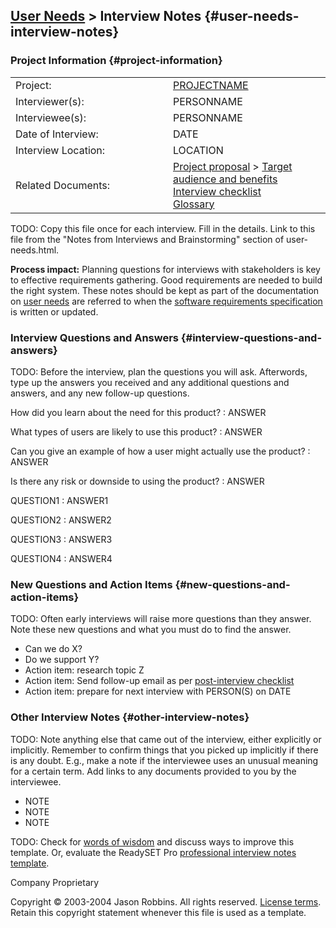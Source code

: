 [User Needs](user-needs.html) &gt; Interview Notes {#user-needs-interview-notes}
--------------------------------------------------

### Project Information {#project-information}

<table>
<colgroup>
<col width="50%" />
<col width="50%" />
</colgroup>
<tbody>
<tr class="odd">
<td>Project:</td>
<td><a href="index.html">PROJECTNAME</a></td>
</tr>
<tr class="even">
<td>Interviewer(s):</td>
<td>PERSONNAME</td>
</tr>
<tr class="odd">
<td>Interviewee(s):</td>
<td>PERSONNAME</td>
</tr>
<tr class="even">
<td>Date of Interview:</td>
<td>DATE</td>
</tr>
<tr class="odd">
<td>Interview Location:</td>
<td>LOCATION</td>
</tr>
<tr class="even">
<td>Related Documents:</td>
<td><div>
<a href="proposal.html">Project proposal</a> &gt; <a href="target-and-benefits.html">Target audience and benefits</a>
</div>
<div>
<a href="interview-checklist.html">Interview checklist</a>
</div>
<div>
<a href="glossary.html">Glossary</a>
</div></td>
</tr>
</tbody>
</table>

TODO: Copy this file once for each interview. Fill in the details. Link
to this file from the "Notes from Interviews and Brainstorming" section
of user-needs.html.

**Process impact:** Planning questions for interviews with stakeholders
is key to effective requirements gathering. Good requirements are needed
to build the right system. These notes should be kept as part of the
documentation on [user needs](user-needs.html) are referred to when the
[software requirements specification](srs.html) is written or updated.

### Interview Questions and Answers {#interview-questions-and-answers}

TODO: Before the interview, plan the questions you will ask. Afterwords,
type up the answers you received and any additional questions and
answers, and any new follow-up questions.

How did you learn about the need for this product?
:   ANSWER

What types of users are likely to use this product?
:   ANSWER

Can you give an example of how a user might actually use the product?
:   ANSWER

Is there any risk or downside to using the product?
:   ANSWER

QUESTION1
:   ANSWER1

QUESTION2
:   ANSWER2

QUESTION3
:   ANSWER3

QUESTION4
:   ANSWER4

### New Questions and Action Items {#new-questions-and-action-items}

TODO: Often early interviews will raise more questions than they answer.
Note these new questions and what you must do to find the answer.

-   Can we do X?
-   Do we support Y?
-   Action item: research topic Z
-   Action item: Send follow-up email as per [post-interview
    checklist](interview-checklist.html)
-   Action item: prepare for next interview with PERSON(S) on DATE

### Other Interview Notes {#other-interview-notes}

TODO: Note anything else that came out of the interview, either
explicitly or implicitly. Remember to confirm things that you picked up
implicitly if there is any doubt. E.g., make a note if the interviewee
uses an unusual meaning for a certain term. Add links to any documents
provided to you by the interviewee.

-   NOTE
-   NOTE
-   NOTE

TODO: Check for [words of
wisdom](http://readyset.tigris.org/words-of-wisdom/interview-notes.html)
and discuss ways to improve this template. Or, evaluate the ReadySET Pro
[professional interview notes
template](http://www.readysetpro.com/ "pro use case template and sample
  test plan").

Company Proprietary

Copyright © 2003-2004 Jason Robbins. All rights reserved. [License
terms](readyset-license.html). Retain this copyright statement whenever
this file is used as a template.



